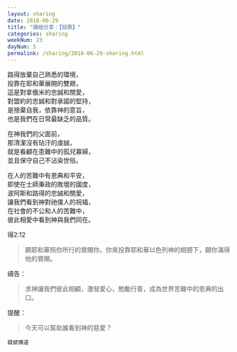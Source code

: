 ```yaml
---
layout: sharing
date: 2018-06-29
title: "讀經分享：【投靠】"
categories: sharing
weekNum: 23
dayNum: 5
permalink: /sharing/2018-06-29-sharing.html
---
```


路得放棄自己熟悉的環境，  
投靠在耶和華展開的雙翅，  
這是對拿俄米的忠誠和關愛，  
對盟約的忠誠和對承諾的堅持，  
是捨棄自我，依靠神的意旨，  
也是我們在日常最缺乏的品質。  

在神我們的父面前，  
那清潔沒有玷汙的虔誠，  
就是看顧在患難中的孤兒寡婦，  
並且保守自己不沾染世俗。  

在人的苦難中有恩典和平安，  
即使在士師秉政的敗壞的國度，  
波阿斯和路得的忠誠和關愛，  
讓我們看到神對祂僕人的祝福，  
在社會的不公和人的苦難中，  
彼此相愛中看到神與我們同在。  

得2:12
>願耶和華照你所行的賞賜你。你來投靠耶和華以色列神的翅膀下，願你滿得他的賞賜。

禱告：
>求神讓我們彼此相顧，激發愛心，勉勵行善，成為世界苦難中的恩典的出口。

提醒：
>今天可以幫助誰看到神的慈愛？

`錢斌傳道`
